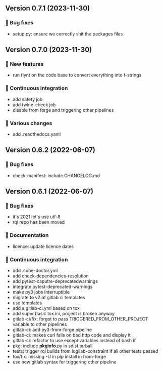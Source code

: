 ## Version 0.7.1 (2023-11-30)
### 👷 Bug fixes

- setup.py: ensure we correctly shit the packages files

## Version 0.7.0 (2023-11-30)
### 🎉 New features

- run flynt on the code base to convert everything into f-strings

### 🤖 Continuous integration

- add safety job
- add twine-check job
- disable from forge and triggering other pipelines

### 🤷 Various changes

- add .readthedocs.yaml

## Version 0.6.2 (2022-06-07)
### 👷 Bug fixes

- check-manifest: include CHANGELOG.md

## Version 0.6.1 (2022-06-07)
### 👷 Bug fixes

- it's 2021 let's use utf-8
- rql repo has been moved

### 📝 Documentation

- licence: update licence dates

### 🤖 Continuous integration

- add .cube-doctor.yml
- add check-dependencies-resolution
- add pytest-caputre-deprecatedwarnings
- integrate pytest-deprecated-warnings
- make py3 jobs interruptible
- migrate to v2 of gitlab ci templates
- use templates
- add a gitlab-ci.yml based on tox
- add super basic tox.ini, project is broken anyway
- gitlab-ci/fix: forgot to pass TRIGGERED_FROM_OTHER_PROJECT variable to other pipelines
- gitlab-ci: add py3-from-forge pipeline
- gitlab-ci: makes curl fails on bad http code and display it
- gitlab-ci: refactor to use except:variables instead of bash if
- pkg: include __pkginfo__.py in sdist tarball
- tests: trigger rql builds from logilab-constraint if all other tests passed
- tox/fix: missing -U in pip install in from-forge
- use new gitlab syntax for triggering other pipeline